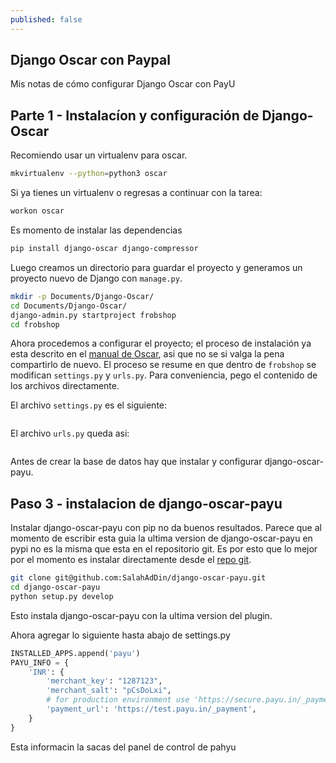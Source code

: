 ```yaml
---
published: false
---
```

## Django Oscar con Paypal

Mis notas de cómo configurar Django Oscar con PayU

## Parte 1 - Instalacíon y configuración de Django-Oscar

Recomiendo usar un virtualenv para oscar.

```bash
mkvirtualenv --python=python3 oscar
```

Si ya tienes un virtualenv o regresas a continuar con la tarea:

```bash
workon oscar
```

Es momento de instalar las dependencias

```bash
pip install django-oscar django-compressor
```

Luego creamos un directorio para guardar el proyecto y generamos un proyecto nuevo de Django con `manage.py`.

```bash
mkdir -p Documents/Django-Oscar/
cd Documents/Django-Oscar/
django-admin.py startproject frobshop
cd frobshop
```

Ahora procedemos a configurar el proyecto; el proceso de instalación ya esta descrito en el [manual de Oscar](https://django-oscar.readthedocs.io/en/releases-1.5/internals/getting_started.html#django-settings), asi que no se si valga la pena compartirlo de nuevo. El proceso se resume en que dentro de `frobshop` se modifican `settings.py` y `urls.py`. Para conveniencia, pego el contenido de los archivos directamente.

El archivo `settings.py` es el siguiente:

```python
```

El archivo `urls.py` queda asi:

```python
```

Antes de crear la base de datos hay que instalar y configurar django-oscar-payu.


## Paso 3 - instalacion de django-oscar-payu

Instalar django-oscar-payu con pip no da buenos resultados. Parece que al momento de escribir esta guia la ultima version de django-oscar-payu en pypi no es la misma que esta en el repositorio git. Es por esto que lo mejor por el momento es instalar directamente desde el [repo git](https://github.com/SalahAdDin/django-oscar-payu/).

```bash
git clone git@github.com:SalahAdDin/django-oscar-payu.git
cd django-oscar-payu
python setup.py develop
```

Esto instala django-oscar-payu con la ultima version del plugin.

Ahora agregar lo siguiente hasta abajo de settings.py

```python
INSTALLED_APPS.append('payu')
PAYU_INFO = {
    'INR': {
        'merchant_key': "1287123",
        'merchant_salt': "pCsDoLxi",
        # for production environment use 'https://secure.payu.in/_payment'
        'payment_url': 'https://test.payu.in/_payment',
    }
}
```

Esta informacin la sacas del panel de control de pahyu

